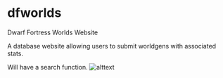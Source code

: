 dfworlds
========

Dwarf Fortress Worlds Website

A database website allowing users to submit worldgens with associated stats.

Will have a search function.
![alttext][logo]

[logo]: http://i.imgur.com/UFlw8pN.jpg "DF Wrolds"
